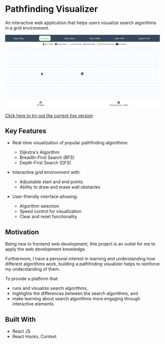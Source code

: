 # Pathfinding Visualizer

An interactive web application that helps users visualize search algorithms in a grid environment.

<img src="./src/media/pathfinding.gif">

[Click here to try out the current live version](https://ducphan-pathfinding.vercel.app/)

## Key Features
- Real-time visualization of popular pathfinding algorithms:
  - Dijkstra's Algorithm
  - Breadth-First Search (BFS)
  - Depth-First Search (DFS)

- Interactive grid environment with:
  - Adjustable start and end points
  - Ability to draw and erase wall obstacles

- User-friendly interface allowing:
  - Algorithm selection
  - Speed control for visualization
  - Clear and reset functionality

## Motivation

Being new to frontend web development, this project is an outlet for me to apply the web development knowledge.

Furthermore, I have a personal interest in learning and understanding how different algorithms work, building a pathfinding visualizer helps to reinforce my understanding of them.

To provide a platform that:

- runs and visualize search algorithms,
- highlights the differences between the search algorithms, and
- make learning about search algorithms more engaging through interactive elements.

## Built With

- React JS
- React Hooks, Context



